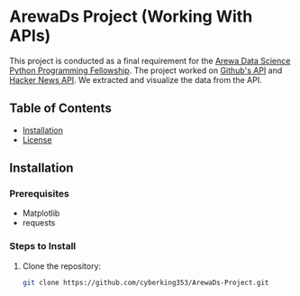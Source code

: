 

# ArewaDs Project (Working With APIs)

This project is conducted as a final requirement for the [Arewa Data Science Python Programming Fellowship](https://arewadatascience.github.io/). The project worked on [Github's API](https://api.github.com/search/repositories?q=language:python&sort=stars) and [Hacker News API]('https://hacker-news.firebaseio.com/v0/item/{id}.json). We extracted and visualize the data from the API.

## Table of Contents

- [Installation](#installation)
- [License](#license)

## Installation

### Prerequisites

- Matplotlib
- requests

### Steps to Install

1. Clone the repository:  
   ```bash
   git clone https://github.com/cyberking353/ArewaDs-Project.git
